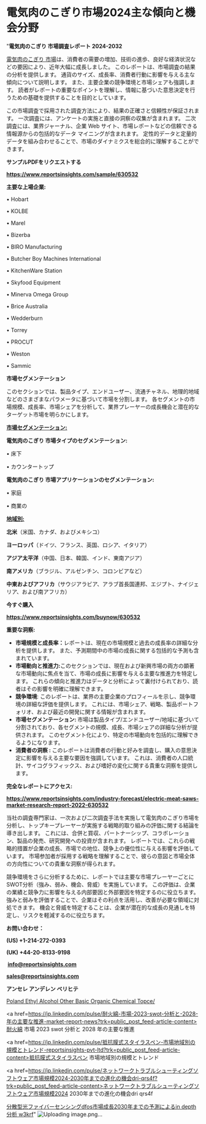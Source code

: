 # 電気肉のこぎり市場2024主な傾向と機会分野

"<strong>電気肉のこぎり 市場調査レポート 2024-2032</strong>

<a href=https://www.reportsinsights.com/sample/630532>電気肉のこぎり 市場</a>は、消費者の需要の増加、技術の進歩、良好な経済状況などの要因により、近年大幅に成長しました。 このレポートは、市場調査の結果の分析を提供します。 通貨のサイズ、成長率、消費者行動に影響を与える主な傾向について説明します。 また、主要企業の競争環境と市場シェアも強調します。 読者がレポートの重要なポイントを理解し、情報に基づいた意思決定を行うための基礎を提供することを目的としています。

この市場調査で採用された調査方法により、結果の正確さと信頼性が保証されます。 一次調査には、アンケートの実施と直接の洞察の収集が含まれます。 二次調査には、業界ジャーナル、企業 Web サイト、市場レポートなどの信頼できる情報源からの包括的なデータ マイニングが含まれます。 定性的データと定量的データを組み合わせることで、市場のダイナミクスを総合的に理解することができます。

<strong><b>サンプルPDFをリクエストする</b></strong>

<a href=https://www.reportsinsights.com/sample/630532><strong><u>https://www.reportsinsights.com/sample/630532</u></strong></a>

<strong>主要な上場企業:</strong>

• Hobart

• KOLBE

• Marel

• Bizerba

• BIRO Manufacturing

• Butcher Boy Machines International

• KitchenWare Station

• Skyfood Equipment

• Minerva Omega Group

• Brice Australia

• Wedderburn

• Torrey

• PROCUT

• Weston

• Sammic

<strong>市場セグメンテーション</strong>

このセクションでは、製品タイプ、エンドユーザー、流通チャネル、地理的地域などのさまざまなパラメータに基づいて市場を分割します。 各セグメントの市場規模、成長率、市場シェアを分析して、業界プレーヤーの成長機会と潜在的なターゲット市場を明らかにします。

<strong><u>市場セグメンテーション</u></strong><strong><u>:</u></strong>

<strong>電気肉のこぎり 市場タイプのセグメンテーション:</strong>

• 床下

• カウンタートップ

<strong>電気肉のこぎり 市場アプリケーションのセグメンテーション:</strong>

• 家庭

• 商業の

<strong><u>地域別</u></strong><strong><u>:</u></strong>

<strong>北米</strong>（米国、カナダ、およびメキシコ）

<strong>ヨーロッパ</strong>（ドイツ、フランス、英国、ロシア、イタリア）

<strong>アジア太平洋</strong>（中国、日本、韓国、インド、東南アジア）

<strong>南アメリカ</strong>（ブラジル、アルゼンチン、コロンビアなど）

<strong>中東およびアフリカ</strong>（サウジアラビア、アラブ首長国連邦、エジプト、ナイジェリア、および南アフリカ）

<strong>今すぐ購入</strong>

<a href=https://www.reportsinsights.com/buynow/630532><strong><u>https://www.reportsinsights.com/buynow/630532</u></strong></a>

<strong>重要な洞察:</strong>
<ul>
  <li><strong>市場規模と成長率：</strong>レポートは、現在の市場規模と過去の成長率の詳細な分析を提供します。 また、予測期間中の市場の成長に関する包括的な予測も含まれています。</li>
  <li><strong>市場動向と推進力:</strong>このセクションでは、現在および新興市場の両方の顕著な市場動向に焦点を当て、市場の成長に影響を与える主要な推進力を特定します。 これらの傾向と推進力はデータと分析によって裏付けられており、読者はその影響を明確に理解できます。</li>
  <li><strong>競争環境</strong>: このレポートは、業界の主要企業のプロフィールを示し、競争環境の詳細な評価を提供します。 これには、市場シェア、戦略、製品ポートフォリオ、および最近の開発に関する情報が含まれます。</li>
  <li><strong>市場セグメンテーション: </strong>市場は製品タイプ/エンドユーザー/地域に基づいて分割されており、各セグメントの規模、成長、市場シェアの詳細な分析が提供されます。 このセグメント化により、特定の市場動向を包括的に理解できるようになります。</li>
  <li><strong>消費者の洞察 : </strong>このレポートは消費者の行動と好みを調査し、購入の意思決定に影響を与える主要な要因を強調しています。 これは、消費者の人口統計、サイコグラフィックス、および嗜好の変化に関する貴重な洞察を提供します。</li>
</ul>
<strong>完全なレポートにアクセス:</strong>

<a href=https://www.reportsinsights.com/industry-forecast/electric-meat-saws-market-research-report-2022-630532><strong><u><b>https://www.reportsinsights.com/industry-forecast/electric-meat-saws-market-research-report-2022-630532</b></u></strong></a>

当社の調査専門家は、一次および二次調査手法を実施して電気肉のこぎり市場を分析し、トップキープレーヤーが実施する戦略的取り組みの評価に関する結論を導き出します。 これには、合併と買収、パートナーシップ、コラボレーション、製品の発売、研究開発への投資が含まれます。 レポートでは、これらの戦略的措置が企業の成長、市場での地位、競争上の優位性に与える影響を評価しています。 市場参加者が採用する戦略を理解することで、彼らの意図と市場全体の方向性についての貴重な洞察が得られます。

競争環境をさらに分析するために、レポートでは主要な市場プレーヤーごとにSWOT分析（強み、弱み、機会、脅威）を実施しています。 この評価は、企業の業績と競争力に影響を与える内部要因と外部要因を特定するのに役立ちます。 強みと弱みを評価することで、企業はその利点を活用し、改善が必要な領域に対処できます。 機会と脅威を特定することは、企業が潜在的な成長の見通しを特定し、リスクを軽減するのに役立ちます。

<strong>お問い合わせ：</strong>

<strong>(US) +1-214-272-0393</strong>

<strong>(UK) +44-20-8133-9198</strong>

<strong> </strong><a href=info@reportsinsights.com><strong><u>info@reportsinsights.com</u></strong></a>

<a href=sales@reportsinsights.com><strong><u>sales@reportsinsights.com</u></strong></a>

<strong>アンセレ アンデレン ベリヒテ</strong>

<a href=https://www.linkedin.com/pulse/poland-ethyl-alcohol-other-basic-organic-chemical-topce/>Poland Ethyl Alcohol Other Basic Organic Chemical Topce/</a>

<a href=https://jp.linkedin.com/pulse/耐火綿-市場-2023-swot-分析と-2028-年の主要な推進-market-report-news?trk=public_post_feed-article-content>耐火綿 市場 2023 swot 分析と 2028 年の主要な推進</a>

<a href=https://jp.linkedin.com/pulse/抵抗膜式スタイラスペン-市場地域別の規模とトレンド-reportsinsights-pvt-ltd?trk=public_post_feed-article-content>抵抗膜式スタイラスペン 市場地域別の規模とトレンド</a>

<a href=https://jp.linkedin.com/pulse/ネットワークトラブルシューティングソフトウェア市場規模2024-2030年までの進化の機会dri-qrs4f?trk=public_post_feed-article-content>ネットワークトラブルシューティングソフトウェア市場規模2024 2030年までの進化の機会dri qrs4f</a>

<a href=https://www.linkedin.com/pulse/分散型光ファイバーセンシングdfos市場成長2030年までの予測によるin-depth分析-w3krf/>分散型光ファイバーセンシングdfos市場成長2030年までの予測によるin depth分析 w3krf</a>"
![Uploading image.png…]()
